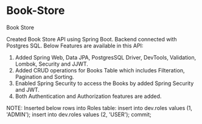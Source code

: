 # Book-Store
Book Store

Created Book Store API using Spring Boot.
Backend connected with Postgres SQL.
Below Features are available in this API:
  1. Added Spring Web, Data JPA, PostgresSQL Driver, DevTools, Validation, Lombok, Security and JJWT.
  2. Added CRUD operations for Books Table which includes Filteration, Pagination and Sorting.
  3. Enabled Spring Security to access the Books by added Spring Security and JWT.
  4. Both Authentication and Authorization features are added.

NOTE:
Inserted below rows into Roles table:
insert into dev.roles values (1, 'ADMIN');
insert into dev.roles values (2, 'USER');
commit;
